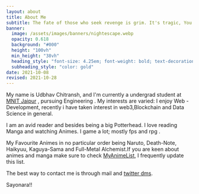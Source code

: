 ```yaml
---
layout: about
title: About Me
subtitle: The fate of those who seek revenge is grim. It's tragic, You will end up suffering and hurting yourself even more. Even if you do succeed in getting revenge, the only thing that remains is emptiness. 
banner: 
  image: /assets/images/banners/nightescape.webp
  opacity: 0.618
  background: "#000"
  height: "100vh"
  min_height: "38vh"
  heading_style: "font-size: 4.25em; font-weight: bold; text-decoration: underline"
  subheading_style: "color: gold"
date: 2021-10-08
revised: 2021-10-28
---
```


My name is Udbhav Chitransh, and I'm currently a undergrad student at [MNIT Jaipur](http://mnit.ac.in/) , pursuing Engineering .
My interests are varied: I enjoy Web - Development, recently i have taken interest in web3,Blockchain and Data Science in general.

I am an avid reader and besides being a big Potterhead. I love reading Manga and watching Animes. I game a lot; mostly fps and rpg .

My Favourite Animes in no particular order being Naruto, Death-Note, Haikyuu, Kaguya-Sama and Full-Metal Alchemist.If you are keen about animes and manga make sure to check [MyAnimeList](https://myanimelist.net/animelist/ImHokage), I frequently update this list.


The best way to contact me is through mail and [twitter dms](https://twitter.com/udbhavch1transh).

Sayonara!!
